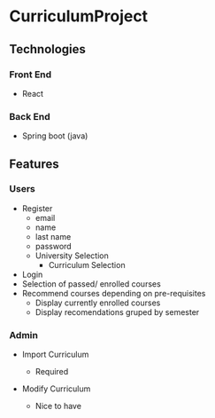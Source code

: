 # CurriculumProject

## Technologies

### Front End
- React

### Back End
- Spring boot (java) 

## Features

### Users
- Register
	- email
	- name
	- last name
	- password
	- University Selection
		- Curriculum Selection
- Login
- Selection of passed/ enrolled courses
- Recommend courses depending on pre-requisites
	- Display currently enrolled courses
	- Display recomendations gruped by semester

### Admin
- Import Curriculum
	- Required

- Modify Curriculum
	- Nice to have

